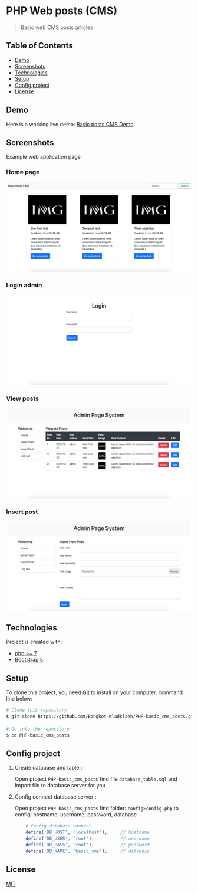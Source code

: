# PHP Web posts  (CMS)
>Basic web CMS posts articles

## Table of Contents
  - [Demo](#demo)
  - [Screenshots](#screenshots)
  - [Technologies](#technologies)
  - [Setup](#setup)
  - [Config project](#config-project)
  - [License](#license)

## Demo
Here is a working live demo: [Basic posts CMS Demo](https://whispering-wave-41519.herokuapp.com/)
## Screenshots
Example web application page
### Home page
![](sceenshots/home.png)
### Login admin
![](sceenshots/login.png)
### View posts
![](sceenshots/viewpost.png)
### Insert post
![](sceenshots/insert.png)

## Technologies
Project is created with:
- [php >= 7](https://www.php.net/)
- [Bootstrap 5](https://v5.getbootstrap.com/)


## Setup
To clone this project, you need [Git](https://git-scm.com) to install on your computer. command line below:

```zsh
# Clone this repository
$ git clone https://github.com/Bongkot-Kladklaen/PHP-basic_cms_posts.git

# Go into the repository
$ cd PHP-basic_cms_posts
```
## Config project
1. Create database and table :

    Open project `PHP-basic_cms_posts` find file `database_table.sql` and Import file to database server for you
2. Config connect database server : 

    Open project `PHP-basic_cms_posts` find folder: `config>config.php` to config: hostname, username, password, database
 
    ```php
        # Config database connect
        define('DB_HOST', 'localhost');     // hostname
        define('DB_USER', 'root');          // username
        define('DB_PASS', 'root');          // password
        define('DB_NAME', 'basic_cms');     // database
    ```

## License
[MIT](https://choosealicense.com/licenses/mit/)
